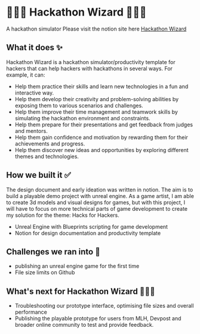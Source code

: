 # 🧙🏻‍♂️ Hackathon Wizard 🧙🏻‍♂️
 A hackathon simulator
 Please visit the notion site here <a href="https://summer-protocol-f70.notion.site/Hackathon-Wizard-42f41e1be05a4aee9055c965979fafce?pvs=4"> Hackathon Wizard</a>

## What it does ✨
Hackathon Wizard is a hackathon simulator/productivity template for hackers that can help hackers with hackathons in several ways. For example, it can:
- Help them practice their skills and learn new technologies in a fun and interactive way.
- Help them develop their creativity and problem-solving abilities by exposing them to various scenarios and challenges.
- Help them improve their time management and teamwork skills by simulating the hackathon environment and constraints.
- Help them prepare for their presentations and get feedback from judges and mentors.
- Help them gain confidence and motivation by rewarding them for their achievements and progress.
- Help them discover new ideas and opportunities by exploring different themes and technologies.

## How we built it ✅
The design document and early ideation was written in notion. The aim is to build a playable demo project with unreal engine. As a game artist, I am able to create 3d models and visual designs for games, but with this project, I will have to focus on more technical parts of game development to create my solution for the theme: Hacks for Hackers.
- Unreal Engine with Blueprints scripting for game development
- Notion for design documentation and productivity template

## Challenges we ran into 🚀
- publishing an unreal engine game for the first time
- File size limits on Github

## What's next for Hackathon Wizard 🧙🏻‍♂️
- Troubleshooting our prototype interface, optimising file sizes and overall performance
- Publishing the playable prototype for users from MLH, Devpost and broader online community to test and provide feedback.
